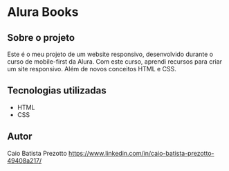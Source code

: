 # Alura Books

## Sobre o projeto

Este é o meu projeto de um website responsivo, desenvolvido durante o curso de mobile-first da Alura. Com este curso, aprendi recursos para criar um site responsivo. Além de novos conceitos HTML e CSS.

## Tecnologias utilizadas
- HTML
- CSS

## Autor

Caio Batista Prezotto
https://www.linkedin.com/in/caio-batista-prezotto-49408a217/
